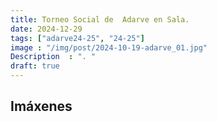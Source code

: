 ```yaml
---
title: Torneo Social de  Adarve en Sala.
date: 2024-12-29
tags: ["adarve24-25", "24-25"]
image : "/img/post/2024-10-19-adarve_01.jpg"
Description  : ". "
draft: true 
---
```


## Imáxenes


